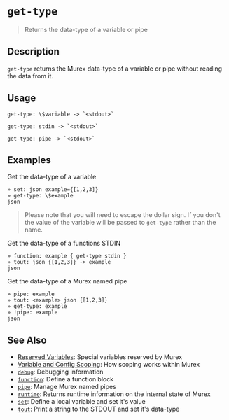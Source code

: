 # `get-type`

> Returns the data-type of a variable or pipe

## Description

`get-type` returns the Murex data-type of a variable or pipe without
reading the data from it.

## Usage

    get-type: \$variable -> `<stdout>`

    get-type: stdin -> `<stdout>`

    get-type: pipe -> `<stdout>`

## Examples

Get the data-type of a variable

    » set: json example={[1,2,3]}
    » get-type: \$example
    json

> Please note that you will need to escape the dollar sign. If you don't
> the value of the variable will be passed to `get-type` rather than the
> name.

Get the data-type of a functions STDIN

    » function: example { get-type stdin }
    » tout: json {[1,2,3]} -> example
    json

Get the data-type of a Murex named pipe

    » pipe: example
    » tout: <example> json {[1,2,3]}
    » get-type: example
    » !pipe: example
    json

## See Also

- [Reserved Variables](/user-guide/reserved-vars.md):
  Special variables reserved by Murex
- [Variable and Config Scoping](/user-guide/scoping.md):
  How scoping works within Murex
- [`debug`](./debug.md):
  Debugging information
- [`function`](./function.md):
  Define a function block
- [`pipe`](./pipe.md):
  Manage Murex named pipes
- [`runtime`](./runtime.md):
  Returns runtime information on the internal state of Murex
- [`set`](./set.md):
  Define a local variable and set it's value
- [`tout`](./tout.md):
  Print a string to the STDOUT and set it's data-type
